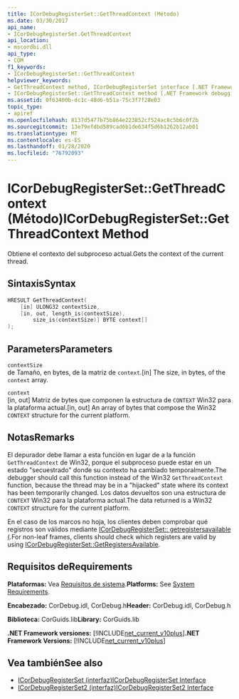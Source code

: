 ```yaml
---
title: ICorDebugRegisterSet::GetThreadContext (Método)
ms.date: 03/30/2017
api_name:
- ICorDebugRegisterSet.GetThreadContext
api_location:
- mscordbi.dll
api_type:
- COM
f1_keywords:
- ICorDebugRegisterSet::GetThreadContext
helpviewer_keywords:
- GetThreadContext method, ICorDebugRegisterSet interface [.NET Framework debugging]
- ICorDebugRegisterSet::GetThreadContext method [.NET Framework debugging]
ms.assetid: 0f63400b-dc1c-48d6-b51a-75c3f7f28e03
topic_type:
- apiref
ms.openlocfilehash: 8137d5477b75b864e223852cf524ac8c5b6c0f2b
ms.sourcegitcommit: 13e79efdbd589cad6b1de634f5d6b1262b12ab01
ms.translationtype: MT
ms.contentlocale: es-ES
ms.lasthandoff: 01/28/2020
ms.locfileid: "76792093"
---
```

# <a name="icordebugregistersetgetthreadcontext-method"></a><span data-ttu-id="0170e-102">ICorDebugRegisterSet::GetThreadContext (Método)</span><span class="sxs-lookup"><span data-stu-id="0170e-102">ICorDebugRegisterSet::GetThreadContext Method</span></span>
<span data-ttu-id="0170e-103">Obtiene el contexto del subproceso actual.</span><span class="sxs-lookup"><span data-stu-id="0170e-103">Gets the context of the current thread.</span></span>  
  
## <a name="syntax"></a><span data-ttu-id="0170e-104">Sintaxis</span><span class="sxs-lookup"><span data-stu-id="0170e-104">Syntax</span></span>  
  
```cpp  
HRESULT GetThreadContext(  
    [in] ULONG32 contextSize,  
    [in, out, length_is(contextSize),  
        size_is(contextSize)] BYTE context[]  
);  
```  
  
## <a name="parameters"></a><span data-ttu-id="0170e-105">Parameters</span><span class="sxs-lookup"><span data-stu-id="0170e-105">Parameters</span></span>  
 `contextSize`  
 <span data-ttu-id="0170e-106">de Tamaño, en bytes, de la matriz de `context`.</span><span class="sxs-lookup"><span data-stu-id="0170e-106">[in] The size, in bytes, of the `context` array.</span></span>  
  
 `context`  
 <span data-ttu-id="0170e-107">[in, out] Matriz de bytes que componen la estructura de `CONTEXT` Win32 para la plataforma actual.</span><span class="sxs-lookup"><span data-stu-id="0170e-107">[in, out] An array of bytes that compose the Win32 `CONTEXT` structure for the current platform.</span></span>  
  
## <a name="remarks"></a><span data-ttu-id="0170e-108">Notas</span><span class="sxs-lookup"><span data-stu-id="0170e-108">Remarks</span></span>  
 <span data-ttu-id="0170e-109">El depurador debe llamar a esta función en lugar de a la función `GetThreadContext` de Win32, porque el subproceso puede estar en un estado "secuestrado" donde su contexto ha cambiado temporalmente.</span><span class="sxs-lookup"><span data-stu-id="0170e-109">The debugger should call this function instead of the Win32 `GetThreadContext` function, because the thread may be in a "hijacked" state where its context has been temporarily changed.</span></span> <span data-ttu-id="0170e-110">Los datos devueltos son una estructura de `CONTEXT` Win32 para la plataforma actual.</span><span class="sxs-lookup"><span data-stu-id="0170e-110">The data returned is a Win32 `CONTEXT` structure for the current platform.</span></span>  
  
 <span data-ttu-id="0170e-111">En el caso de los marcos no hoja, los clientes deben comprobar qué registros son válidos mediante [ICorDebugRegisterSet:: getregistersavailable (](icordebugregisterset-getregistersavailable-method.md).</span><span class="sxs-lookup"><span data-stu-id="0170e-111">For non-leaf frames, clients should check which registers are valid by using [ICorDebugRegisterSet::GetRegistersAvailable](icordebugregisterset-getregistersavailable-method.md).</span></span>  
  
## <a name="requirements"></a><span data-ttu-id="0170e-112">Requisitos de</span><span class="sxs-lookup"><span data-stu-id="0170e-112">Requirements</span></span>  
 <span data-ttu-id="0170e-113">**Plataformas:** Vea [Requisitos de sistema](../../../../docs/framework/get-started/system-requirements.md).</span><span class="sxs-lookup"><span data-stu-id="0170e-113">**Platforms:** See [System Requirements](../../../../docs/framework/get-started/system-requirements.md).</span></span>  
  
 <span data-ttu-id="0170e-114">**Encabezado:** CorDebug.idl, CorDebug.h</span><span class="sxs-lookup"><span data-stu-id="0170e-114">**Header:** CorDebug.idl, CorDebug.h</span></span>  
  
 <span data-ttu-id="0170e-115">**Biblioteca:** CorGuids.lib</span><span class="sxs-lookup"><span data-stu-id="0170e-115">**Library:** CorGuids.lib</span></span>  
  
 <span data-ttu-id="0170e-116">**.NET Framework versiones:** [!INCLUDE[net_current_v10plus](../../../../includes/net-current-v10plus-md.md)]</span><span class="sxs-lookup"><span data-stu-id="0170e-116">**.NET Framework Versions:** [!INCLUDE[net_current_v10plus](../../../../includes/net-current-v10plus-md.md)]</span></span>  
  
## <a name="see-also"></a><span data-ttu-id="0170e-117">Vea también</span><span class="sxs-lookup"><span data-stu-id="0170e-117">See also</span></span>

- [<span data-ttu-id="0170e-118">ICorDebugRegisterSet (interfaz)</span><span class="sxs-lookup"><span data-stu-id="0170e-118">ICorDebugRegisterSet Interface</span></span>](icordebugregisterset-interface.md)
- [<span data-ttu-id="0170e-119">ICorDebugRegisterSet2 (interfaz)</span><span class="sxs-lookup"><span data-stu-id="0170e-119">ICorDebugRegisterSet2 Interface</span></span>](icordebugregisterset2-interface.md)
